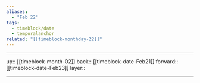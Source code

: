 ```yaml
---
aliases:
  - "Feb 22"
tags:
  - timeblock/date
  - temporalanchor
related: "[[timeblock-monthday-22]]"
---
```




***

up:: [[timeblock-month-02]]
back:: [[timeblock-date-Feb21]]
forward:: [[timeblock-date-Feb23]]
layer:: 

***
